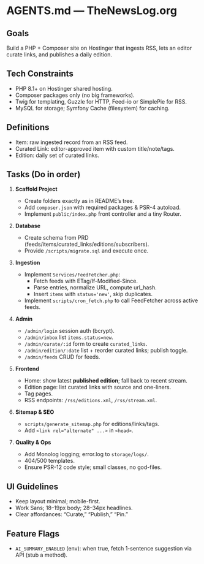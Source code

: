 # AGENTS.md — TheNewsLog.org

## Goals
Build a PHP + Composer site on Hostinger that ingests RSS, lets an editor curate links, and publishes a daily edition.

## Tech Constraints
- PHP 8.1+ on Hostinger shared hosting.
- Composer packages only (no big frameworks).
- Twig for templating, Guzzle for HTTP, Feed-io or SimplePie for RSS.
- MySQL for storage; Symfony Cache (filesystem) for caching.

## Definitions
- Item: raw ingested record from an RSS feed.
- Curated Link: editor-approved item with custom title/note/tags.
- Edition: daily set of curated links.

## Tasks (Do in order)
1. **Scaffold Project**
   - Create folders exactly as in README’s tree.
   - Add `composer.json` with required packages & PSR-4 autoload.
   - Implement `public/index.php` front controller and a tiny Router.

2. **Database**
   - Create schema from PRD (feeds/items/curated_links/editions/subscribers).
   - Provide `/scripts/migrate.sql` and execute once.

3. **Ingestion**
   - Implement `Services/FeedFetcher.php`:
     - Fetch feeds with ETag/If-Modified-Since.
     - Parse entries, normalize URL, compute url_hash.
     - Insert `items` with `status='new'`, skip duplicates.
   - Implement `scripts/cron_fetch.php` to call FeedFetcher across active feeds.

4. **Admin**
   - `/admin/login` session auth (bcrypt).
   - `/admin/inbox` list `items.status=new`.
   - `/admin/curate/:id` form to create `curated_links`.
   - `/admin/edition/:date` list + reorder curated links; publish toggle.
   - `/admin/feeds` CRUD for feeds.

5. **Frontend**
   - Home: show latest **published edition**; fall back to recent stream.
   - Edition page: list curated links with source and one-liners.
   - Tag pages.
   - RSS endpoints: `/rss/editions.xml`, `/rss/stream.xml`.

6. **Sitemap & SEO**
   - `scripts/generate_sitemap.php` for editions/links/tags.
   - Add `<link rel="alternate" ...>` in `<head>`.

7. **Quality & Ops**
   - Add Monolog logging; error.log to `storage/logs/`.
   - 404/500 templates.
   - Ensure PSR-12 code style; small classes, no god-files.

## UI Guidelines
- Keep layout minimal; mobile-first.
- Work Sans; 18–19px body; 28–34px headlines.
- Clear affordances: “Curate,” “Publish,” “Pin.”

## Feature Flags
- `AI_SUMMARY_ENABLED` (env): when true, fetch 1-sentence suggestion via API (stub a method).
